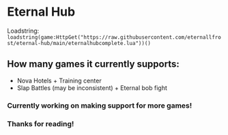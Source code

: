# Eternal Hub

Loadstring: ```loadstring(game:HttpGet("https://raw.githubusercontent.com/eternallfrost/eternal-hub/main/eternalhubcomplete.lua"))()```

## How many games it currently supports:
* Nova Hotels + Training center
* Slap Battles (may be inconsistent) + Eternal bob fight

### Currently working on making support for more games!

### Thanks for reading!
